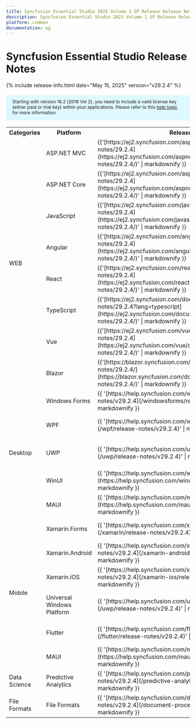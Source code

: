 ```yaml
---
title: Syncfusion Essential Studio 2025 Volume 1 SP Release Release Notes  
description: Syncfusion Essential Studio 2025 Volume 1 SP Release Release Notes  
platform: common
documentation: ug
---
```


# Syncfusion Essential Studio  Release Notes  

{% include release-info.html date="May 15, 2025"   version="v29.2.4" %} 

<style>
#license {
    font-size: .88em!important;
margin-top: 1.5em;     margin-bottom: 1.5em;
    background-color: #def8ff;
    padding: 10px 17px 14px;
}
</style>

<div id="license">
Starting with version 16.2 (2018 Vol 2), you need to include a valid license key (either paid or trial key) within your applications. 
Please refer to this <a href="/common/essential-studio/licensing/license-key">help topic</a> for more information 
</div>



<table>
<tr>
<th>
Categories</th><th>
Platform</th><th>
Release Notes</th><th>
Read Me</th></tr>
<tr>
<td rowspan="8">
WEB 
</td>
<td>
ASP.NET MVC
</td>
<td>{{'[https://ej2.syncfusion.com/aspnetmvc/documentation/release-notes/29.2.4](https://ej2.syncfusion.com/aspnetmvc/documentation/release-notes/29.2.4/)' | markdownify }}
</td>
<td>{{'[http://files2.syncfusion.com/Installs/v29.2.4/ReadMe/web/ASPMVC.html](http://files2.syncfusion.com/Installs/v29.2.4/ReadMe/web/ASPMVC.html)' | markdownify }}
</td>
</tr>
<tr>
<td>
ASP.NET Core	
</td>
<td>{{'[https://ej2.syncfusion.com/aspnetcore/documentation/release-notes/29.2.4](https://ej2.syncfusion.com/aspnetcore/documentation/release-notes/29.2.4/)' | markdownify }}
</td>
<td>{{'[http://files2.syncfusion.com/Installs/v29.2.4/ReadMe/web/ASPNETCORE.html](http://files2.syncfusion.com/Installs/v29.2.4/ReadMe/web/ASPNETCORE.html)' | markdownify }}
</td>
</tr>
<tr>
<td>
JavaScript
</td>
<td>{{'[https://ej2.syncfusion.com/javascript/documentation/release-notes/29.2.4](https://ej2.syncfusion.com/javascript/documentation/release-notes/29.2.4/)' | markdownify }}
</td>
<td>{{'[http://files2.syncfusion.com/Installs/v29.2.4/ReadMe/web/JavaScript.html](http://files2.syncfusion.com/Installs/v29.2.4/ReadMe/web/JavaScript.html)' | markdownify }}
</td>
</tr>
<tr>
<td>
Angular
</td>
<td>{{'[https://ej2.syncfusion.com/angular/documentation/release-notes/29.2.4](https://ej2.syncfusion.com/angular/documentation/release-notes/29.2.4/)' | markdownify }}
</td>
<td>{{'[http://files2.syncfusion.com/Installs/v29.2.4/ReadMe/web/Angular.html](http://files2.syncfusion.com/Installs/v29.2.4/ReadMe/web/Angular.html)' | markdownify }}
</td>
</tr>
<tr>
<td>
React
</td>
<td>{{'[https://ej2.syncfusion.com/react/documentation/release-notes/29.2.4](https://ej2.syncfusion.com/react/documentation/release-notes/29.2.4/)' | markdownify }}
</td>
<td>{{'[http://files2.syncfusion.com/Installs/v29.2.4/ReadMe/web/React.html](http://files2.syncfusion.com/Installs/v29.2.4/ReadMe/web/React.html)' | markdownify }}
</td>
</tr>
<tr>
<td>
TypeScript
</td>
<td>{{'[https://ej2.syncfusion.com/documentation/release-notes/29.2.4?lang=typescript](https://ej2.syncfusion.com/documentation/release-notes/29.2.4/)' | markdownify }}
</td>
<td>{{'[http://files2.syncfusion.com/Installs/v29.2.4/ReadMe/web/TypeScript.html](http://files2.syncfusion.com/Installs/v29.2.4/ReadMe/web/TypeScript.html)' | markdownify }}
</td>
</tr>
<tr>
<td>
Vue
</td>
<td>{{'[https://ej2.syncfusion.com/vue/documentation/release-notes/29.2.4](https://ej2.syncfusion.com/vue/documentation/release-notes/29.2.4/)' | markdownify }}
</td>
<td>{{'[http://files2.syncfusion.com/Installs/v29.2.4/ReadMe/web/Vue.html](http://files2.syncfusion.com/Installs/v29.2.4/ReadMe/web/Vue.html)' | markdownify }}
</td>
</tr>
<tr>
<td>
Blazor
</td>
<td>{{'[https://blazor.syncfusion.com/documentation/release-notes/29.2.4/](https://blazor.syncfusion.com/documentation/release-notes/29.2.4/)' | markdownify }}
</td>
<td>{{'[http://files2.syncfusion.com/Installs/v29.2.4/ReadMe/web/Blazor.html](http://files2.syncfusion.com/Installs/v29.2.4/ReadMe/web/Blazor.html)' | markdownify }}
</td>
</tr>
<tr>
<td rowspan="5">
Desktop
</td>
<td>
Windows Forms
</td>
<td>{{ '[https://help.syncfusion.com/windowsforms/release-notes/v29.2.4](/windowsforms/release-notes/v29.2.4)' | markdownify }}
</td>
<td>{{ '[http://files2.syncfusion.com/Installs/v29.2.4/ReadMe/WindowsForms.html](http://files2.syncfusion.com/Installs/v29.2.4/ReadMe/WindowsForms.html)' | markdownify }}
</td>
</tr>
<tr>
<td>
WPF
</td>
<td>{{ '[https://help.syncfusion.com/wpf/release-notes/v29.2.4](/wpf/release-notes/v29.2.4)' | markdownify }}
</td>
<td>{{ '[http://files2.syncfusion.com/Installs/v29.2.4/ReadMe/WPF.html](http://files2.syncfusion.com/Installs/v29.2.4/ReadMe/WPF.html)' | markdownify }}
</td>
</tr>
<tr>
<td>
UWP
</td>
<td>{{ '[https://help.syncfusion.com/uwp/release-notes/v29.2.4](/uwp/release-notes/v29.2.4)' | markdownify }}
</td>
<td>{{ '[http://files2.syncfusion.com/Installs/v29.2.4/ReadMe/UniversalWindows.html](http://files2.syncfusion.com/Installs/v29.2.4/ReadMe/UniversalWindows.html)' | markdownify }}
</td>
</tr>
<tr>
<td>
WinUI
</td>
<td>{{ '[https://help.syncfusion.com/winui/release-notes/v29.2.4](https://help.syncfusion.com/winui/release-notes/v29.2.4)' | markdownify }}
</td>
<td>{{ '[http://files2.syncfusion.com/Installs/v29.2.4/ReadMe/WinUI.html](http://files2.syncfusion.com/Installs/v29.2.4/ReadMe/WinUI.html)' | markdownify }}
</td>
</tr>
<tr>
<td>
MAUI
</td>
<td>{{ '[https://help.syncfusion.com/maui/release-notes/v29.2.4](https://help.syncfusion.com/maui/release-notes/v29.2.4)' | markdownify }}
</td>
<td>{{ '[http://files2.syncfusion.com/Installs/v29.2.4/ReadMe/.NETMAUI.html](http://files2.syncfusion.com/Installs/v29.2.4/ReadMe/.NETMAUI.html)' | markdownify }}
</td>
</tr>
<tr>
<td rowspan="6">
Mobile
</td>
<td>
Xamarin.Forms
</td>
<td>{{ '[https://help.syncfusion.com/xamarin/release-notes/v29.2.4](/xamarin/release-notes/v29.2.4)' | markdownify }}
</td>
<td>{{ '[http://files2.syncfusion.com/Installs/v29.2.4/ReadMe/Xamarin_Forms.html](http://files2.syncfusion.com/Installs/v29.2.4/ReadMe/Xamarin_Forms.html)' | markdownify }}
</td>
</tr>
<tr>
<td>
Xamarin.Android
</td>
<td>{{ '[https://help.syncfusion.com/xamarin-android/release-notes/v29.2.4](/xamarin-android/release-notes/v29.2.4)' | markdownify }}
</td>
<td>{{ '[http://files2.syncfusion.com/Installs/v29.2.4/ReadMe/Xamarin_Forms.html](http://files2.syncfusion.com/Installs/v29.2.4/ReadMe/Xamarin_Forms.html)' | markdownify }}
</td>
</tr>
<tr>
<td>
Xamarin.iOS
</td>
<td>{{ '[https://help.syncfusion.com/xamarin-ios/release-notes/v29.2.4](/xamarin-ios/release-notes/v29.2.4)' | markdownify }}
</td>
<td>{{ '[http://files2.syncfusion.com/Installs/v29.2.4/ReadMe/Xamarin_Forms.html](http://files2.syncfusion.com/Installs/v29.2.4/ReadMe/Xamarin_Forms.html)' | markdownify }}
</td>
</tr>
<tr>
<td>
Universal Windows Platform
</td>
<td>{{ '[https://help.syncfusion.com/uwp/release-notes/v29.2.4](/uwp/release-notes/v29.2.4)' | markdownify }}
</td>
<td>{{ '[http://files2.syncfusion.com/Installs/v29.2.4/ReadMe/UniversalWindows.html](http://files2.syncfusion.com/Installs/v29.2.4/ReadMe/UniversalWindows.html)' | markdownify }}
</td>
</tr>
<tr>
<td>
Flutter
</td>
<td>{{ '[https://help.syncfusion.com/flutter/release-notes/v29.2.4](/flutter/release-notes/v29.2.4)' | markdownify }}
</td>
<td>{{ '[http://files2.syncfusion.com/Installs/v29.2.4/ReadMe/Flutter.html](http://files2.syncfusion.com/Installs/v29.2.4/ReadMe/Flutter.html)' | markdownify }}
</td>
</tr>
<tr>
<td>
MAUI
</td>
<td>{{ '[https://help.syncfusion.com/maui/release-notes/v29.2.4](https://help.syncfusion.com/maui/release-notes/v29.2.4)' | markdownify }}
</td>
<td>{{ '[http://files2.syncfusion.com/Installs/v29.2.4/ReadMe/.NETMAUI.html](http://files2.syncfusion.com/Installs/v29.2.4/ReadMe/.NETMAUI.html)' | markdownify }}
</td>
</tr>



<tr>
<td>
Data Science
</td>
<td>
Predictive Analytics
</td>
<td>{{ '[https://help.syncfusion.com/predictive-analytics/release-notes/v29.2.4](/predictive-analytics/release-notes/v29.2.4)' | markdownify }}
</td>
<td>
</td>
</tr>
<tr>
<td>
File Formats
</td>
<td>
File Formats
</td>
<td>{{ '[https://help.syncfusion.com/document-processing/release-notes/v29.2.4](/document-processing/release-notes/v29.2.4)' | markdownify }}
</td>
<td>
</td>
</tr>
</table>